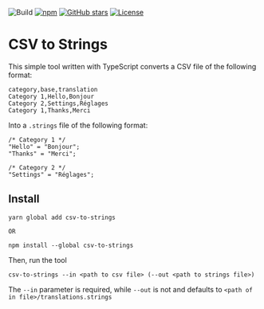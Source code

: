![Build](https://github.com/ThibaultVlacich/csv-to-strings/workflows/Build/badge.svg) [![npm](https://badgen.net/npm/v/csv-to-strings)](https://www.npmjs.com/package/csv-to-strings) [![GitHub stars](https://badgen.net/github/stars/ThibaultVlacich/csv-to-strings)](https://github.com/ThibaultVlacich/csv-to-strings/stargazers) [![License](https://badgen.net/npm/license/csv-to-strings)](LICENSE)

# CSV to Strings

This simple tool written with TypeScript converts a CSV file of the following format:

```csv
category,base,translation
Category 1,Hello,Bonjour
Category 2,Settings,Réglages
Category 1,Thanks,Merci
```

Into a `.strings` file of the following format:

```strings
/* Category 1 */
"Hello" = "Bonjour";
"Thanks" = "Merci";

/* Category 2 */
"Settings" = "Réglages";
```

## Install
```
yarn global add csv-to-strings

OR

npm install --global csv-to-strings
```

Then, run the tool
```
csv-to-strings --in <path to csv file> (--out <path to strings file>)
```

The `--in` parameter is required, while `--out` is not and defaults to `<path of in file>/translations.strings`
